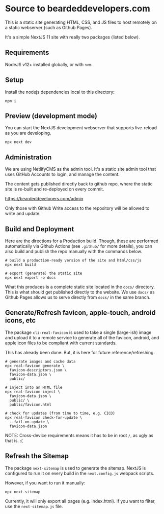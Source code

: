 # Source to beardeddevelopers.com

This is a static site generating HTML, CSS, and JS files to host remotely on a static webserver (such as Github Pages).

It's a simple NextJS 11 site with really two packages (listed below).

## Requirements

NodeJS v12+ installed globally, or with `nvm`.

## Setup

Install the nodejs dependencies local to this directory:

    npm i

## Preview (development mode)

You can start the NextJS development webserver that supports live-reload as you are developing.

    npx next dev

## Administration

We are using NetlifyCMS as the admin tool. It's a static site admin tool that uses GitHub Accounts to login, and manage the content.

The content gets published directly back to github repo, where the static site is re-built and re-deployed on every commit.

<https://beardeddevelopers.com/admin>

Only those with Github Write access to the repository will be allowed to write and update.

## Build and Deployment

Here are the directions for a Production build. Though, these are performed automatically via Github Actions (see `.github/` for more details), you can also build and publish the repo manually with the commands below.

    # build a production-ready version of the site and html/css/js
    npx next build

    # export (generate) the static site
    npx next export -o docs

What this produces is a complete static site located in the `docs/` directory. This is what should get published directly to the website. We use `docs/` as Github Pages allows us to serve directly from `docs/` in the same branch.

## Generate/Refresh favicon, apple-touch, android icons, etc

The package `cli-real-favicon` is used to take a single (large-ish) image and upload it to a remote service to generate all of the favicon, android, and apple icon files to be compliant with current standards.

This has already been done. But, it is here for future reference/refreshing.

    # generate images and cache data
    npx real-favicon generate \
      favicon-descriptors.json \
      favicon-data.json \
      public/

    # inject into an HTML file
    npx real-favicon inject \
      favicon-data.json \
      public/ \
      public/favicon.html

    # check for updates (from time to time, e.g. CICD)
    npx real-favicon check-for-update \
      --fail-on-update \
      favicon-data.json

NOTE: Cross-device requirements means it has to be in root `/`, as ugly as that is. :(

## Refresh the Sitemap

The package `next-sitemap` is used to generate the sitemap. NextJS is configured to run it on every build in the `next.config.js` webpack scripts.

However, if you want to run it manually:

    npx next-sitemap

Currently, it will only export all pages (e.g. index.html). If you want to filter, use the `next-sitemap.js` file.
